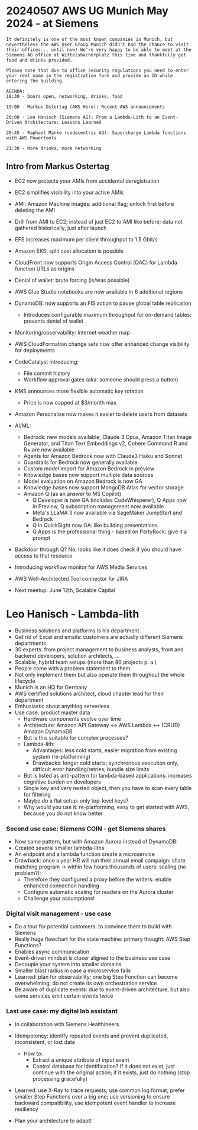 # 20240507 AWS UG Munich May 2024 - at Siemens

```
It definitely is one of the most known companies in Munich, but nevertheless the AWS User Group Munich didn't had the chance to visit their offices... until now! We're very happy to be able to meet at the Siemens AG office at Wittelsbacherplatz this time and thankfully get food and drinks provided.

Please note that due to office security regulations you need to enter your real name in the registration form and provide an ID while entering the building.

AGENDA:
18:30 - Doors open, networking, drinks, food

19:00 - Markus Ostertag (AWS Hero): Recent AWS announcements

20:00 - Leo Hanisch (Siemens AG): From a Lambda-Lith to an Event-Driven Architecture: Lessons Learned

20:45 - Raphael Manke (codecentric AG): Supercharge Lambda functions with AWS Powertools

21:30 - More drinks, more networking
```


## Intro from Markus Ostertag
* EC2 now protects your AMIs from accidental deregistration
* EC2 simplifies visibility into your active AMIs
* AMI: Amazon Machine Images: additional flag; unlock first before deleting the AMI
* Drill from AMI to EC2; instead of just EC2 to AMI like before; data not gathered historically, just after launch
* EFS increases maximum per client throughput to 1.5 Gbit/s
* Amazon EKS: split cost allocation is possible
* CloudFront now supports Origin Access Control (OAC) for Lambda function URLs as origins
* Denial of wallet: brute forcing (is/was possible)
* AWS Glue Studio notebooks are now available in 6 additional regions
* DynamoDB: now supports an FIS action to pause global table replication
  * Introduces configurable maximum throughput for on-demand tables: prevents denial of wallet
* Monitoring/observability: Internet weather map
* AWS CloudFormation change sets now offer enhanced change visibility for deployments
* CodeCatalyst introducing:
  * File commit history
  * Workflow approval gates (aka: someone should press a button)
* KMS announces more flexible automatic key rotation
  * Price is now capped at $3/month max
* Amazon Personalize now makes it easier to delete users from datasets
* AI/ML:
  * Bedrock: new models available; Claude 3 Opus, Amazon Titan Image Generator, and Titan Text Embeddings v2, Cohere Command R and R+ are now available
  * Agents for Amazon Bedrock now with Claude3 Haiku and Sonnet
  * Guardrails for Bedrock now generally available
  * Custom model import for Amazon Bedrock in preview
  * Knowledge bases now support multiple data sources
  * Model evaluation on Amazon Bedrock is now GA
  * Knowledge bases now support MongoDB Atlas for vector storage
  * Amazon Q (as an answer to MS Copilot)
    * Q Developer is now GA (includes CodeWhisperer), Q Apps now in Preview, Q subscription management now available
    * Meta's LLaMA 3 now available via SageMaker JumpStart and Bedrock
    * Q in QuickSight now GA: like building presentations
    * Q Apps is the professional thing - based on PartyRock: give it a prompt
* Backdoor through Q? No, looks like it does check if you should have access to that resource
* Introducing workflow monitor for AWS Media Services
* AWS Well-Architected Tool connector for JIRA

* Next meetup: June 12th, Scalable Capital

# Leo Hanisch - Lambda-lith
* Business solutions and platforms is his department
* Get rid of Excel and emails: customers are actually different Siemens departments
* 30 experts: from project management to business analysts, front and backend developers, solution architects, ...
* Scalable, hybrid team setups (more than 80 projects p. a.)
* People come with a problem statement to them
* Not only implement them but also operate them throughout the whole lifecycle
* Munich is an HQ for Germany
* AWS certified solutions architect, cloud chapter lead for their department
* Enthusiastic about anything serverless
* Use case: product master data
  * Hardware components evolve over time
  * Architecture: Amazon API Gateway <-> AWS Lambda <-> (CRUD) Amazon DynamoDB
  * But is this suitable for complex processes?
  * Lambda-lith:
    * Advantages: less cold starts, easier migration from existing system (re-platforming)
    * Drawbacks: longer cold starts; synchronous execution only, difficult error handling/retries, bundle size limits
  * But is listed as anti-pattern for lambda-based applications: increases cognitive burden on developers
  * Single key and very nested object, then you have to scan every table for filtering
  * Maybe do a flat setup: only top-level keys?
  * Why would you use it: re-platforming, easy to get started with AWS, because you do not know better

### Second use case: Siemens COIN - get Siemens shares
* Now same pattern, but with Amazon Aurora instead of DynamoDB:
* Created several smaller lambda-liths
* An endpoint and a lambda function create a microservice
* Drawback: once a year HR will run their annual email campaign: share matching program -> within few hours thousands of users: scaling (no problem?):
  * Therefore they configured a proxy before the writers: enable enhanced connection handling
  * Configure automatic scaling for readers on the Aurora cluster
  * Challenge your assumptions!

### Digital visit management - use case
* Do a tour for potential customers: to convince them to build with Siemens
* Really huge flowchart for the state machine: primary thought: AWS Step Functions?
* Enables async communication
* Event-driven mindset is closer aligned to the business use case
* Decouple your system into smaller domains
* Smaller blast radius in case a microservice fails
* Learned: plan for observability; one big Step Function can become overwhelming; do not create its own orchestration service
* Be aware of duplicate events: due to event-driven architecture, but also some services emit certain events twice

### Last use case: my digital lab assistant
* In collaboration with Siemens Healthineers
* Idempotency: identify repeated events and prevent duplicated, inconsistent, or lost data
  * How to:
    * Extract a unique attribute of input event
    * Control database for identification? If it does not exist, just continue with the original action; if it exists, just do nothing (stop processing gracefully)
* Learned: use X-Ray to trace requests; use common log format; prefer smaller Step Functions over a big one; use versioning to ensure backward compatibility, use idempotent event handler to increase resiliency

* Plan your architecture to adapt!
